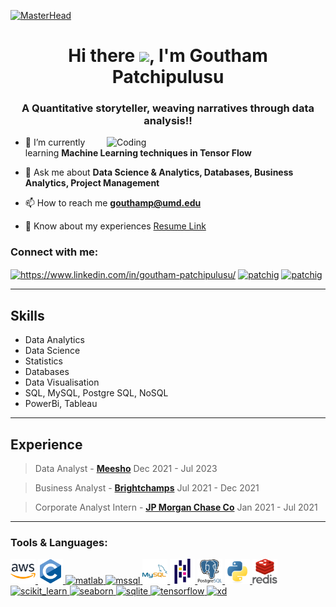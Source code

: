 [![MasterHead](https://blog.bit.ai/wp-content/uploads/2018/09/How-to-Embed-GitHub-Gists-in-Your-Documents-Blog-Banner.png)](https://github.com/PatchiG)
<h1 align="center">Hi there 
  <img src = "https://raw.githubusercontent.com/MartinHeinz/MartinHeinz/master/wave.gif" width = '30px'>, I'm Goutham Patchipulusu</h1>

<h3 align="center">A Quantitative storyteller, weaving narratives through data analysis!!</h3>
<img align="right" alt="Coding" width="350" src="https://miro.medium.com/v2/resize:fit:1400/0*08dAfJ2wmnmqgsrl.gif">

- 🌱 I’m currently learning **Machine Learning techniques in Tensor Flow**

- 💬 Ask me about **Data Science & Analytics, Databases, Business Analytics, Project Management**

- 📫 How to reach me **gouthamp@umd.edu**

- 📄 Know about my experiences [Resume Link](https://docs.google.com/document/d/1R02P4WT82mMS8ZG0IgKbBFbGwOrhf-8Lkdrks8qj2Pg/edit)

<h3 align="left">Connect with me:</h3>
<p align="left">
<a href="https://linkedin.com/in/https://www.linkedin.com/in/goutham-patchipulusu/" target="blank"><img align="center" src="https://raw.githubusercontent.com/rahuldkjain/github-profile-readme-generator/master/src/images/icons/Social/linked-in-alt.svg" alt="https://www.linkedin.com/in/goutham-patchipulusu/" height="30" width="40" /></a>
<a href="https://kaggle.com/patchig" target="blank"><img align="center" src="https://raw.githubusercontent.com/rahuldkjain/github-profile-readme-generator/master/src/images/icons/Social/kaggle.svg" alt="patchig" height="30" width="40" /></a>
<a href="https://instagram.com/patchig" target="blank"><img align="center" src="https://raw.githubusercontent.com/rahuldkjain/github-profile-readme-generator/master/src/images/icons/Social/instagram.svg" alt="patchig" height="30" width="40" /></a>
</p>

---

## Skills

* Data Analytics
* Data Science
* Statistics
* Databases
* Data Visualisation
* SQL, MySQL, Postgre SQL, NoSQL
* PowerBi, Tableau

---

## Experience

> Data Analyst - [**Meesho**](https://www.meesho.com/)  Dec 2021 - Jul 2023

> Business Analyst - [**Brightchamps**](https://brightchamps.com/)  Jul 2021 - Dec 2021

> Corporate Analyst Intern - [**JP Morgan Chase Co**](https://careers.jpmorgan.com/us/en/students/programs/cadp-summer-analyst?search=&tags=location__Americas__UnitedStatesofAmerica)  Jan 2021 - Jul 2021

---

<h3 align="left">Tools & Languages:</h3>
<p align="left"> <a href="https://aws.amazon.com" target="_blank" rel="noreferrer"> <img src="https://raw.githubusercontent.com/devicons/devicon/master/icons/amazonwebservices/amazonwebservices-original-wordmark.svg" alt="aws" width="40" height="40"/> </a> <a href="https://www.cprogramming.com/" target="_blank" rel="noreferrer"> <img src="https://raw.githubusercontent.com/devicons/devicon/master/icons/c/c-original.svg" alt="c" width="40" height="40"/> </a> <a href="https://www.mathworks.com/" target="_blank" rel="noreferrer"> <img src="https://upload.wikimedia.org/wikipedia/commons/2/21/Matlab_Logo.png" alt="matlab" width="40" height="40"/> </a> <a href="https://www.microsoft.com/en-us/sql-server" target="_blank" rel="noreferrer"> <img src="https://www.svgrepo.com/show/303229/microsoft-sql-server-logo.svg" alt="mssql" width="40" height="40"/> </a> <a href="https://www.mysql.com/" target="_blank" rel="noreferrer"> <img src="https://raw.githubusercontent.com/devicons/devicon/master/icons/mysql/mysql-original-wordmark.svg" alt="mysql" width="40" height="40"/> </a> <a href="https://pandas.pydata.org/" target="_blank" rel="noreferrer"> <img src="https://raw.githubusercontent.com/devicons/devicon/2ae2a900d2f041da66e950e4d48052658d850630/icons/pandas/pandas-original.svg" alt="pandas" width="40" height="40"/> </a> <a href="https://www.postgresql.org" target="_blank" rel="noreferrer"> <img src="https://raw.githubusercontent.com/devicons/devicon/master/icons/postgresql/postgresql-original-wordmark.svg" alt="postgresql" width="40" height="40"/> </a> <a href="https://www.python.org" target="_blank" rel="noreferrer"> <img src="https://raw.githubusercontent.com/devicons/devicon/master/icons/python/python-original.svg" alt="python" width="40" height="40"/> </a> <a href="https://redis.io" target="_blank" rel="noreferrer"> <img src="https://raw.githubusercontent.com/devicons/devicon/master/icons/redis/redis-original-wordmark.svg" alt="redis" width="40" height="40"/> </a> <a href="https://scikit-learn.org/" target="_blank" rel="noreferrer"> <img src="https://upload.wikimedia.org/wikipedia/commons/0/05/Scikit_learn_logo_small.svg" alt="scikit_learn" width="40" height="40"/> </a> <a href="https://seaborn.pydata.org/" target="_blank" rel="noreferrer"> <img src="https://seaborn.pydata.org/_images/logo-mark-lightbg.svg" alt="seaborn" width="40" height="40"/> </a> <a href="https://www.sqlite.org/" target="_blank" rel="noreferrer"> <img src="https://www.vectorlogo.zone/logos/sqlite/sqlite-icon.svg" alt="sqlite" width="40" height="40"/> </a> <a href="https://www.tensorflow.org" target="_blank" rel="noreferrer"> <img src="https://www.vectorlogo.zone/logos/tensorflow/tensorflow-icon.svg" alt="tensorflow" width="40" height="40"/> </a> <a href="https://www.adobe.com/products/xd.html" target="_blank" rel="noreferrer"> <img src="https://cdn.worldvectorlogo.com/logos/adobe-xd.svg" alt="xd" width="40" height="40"/> </a> </p>
